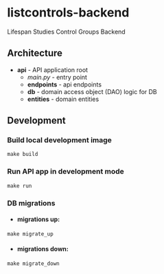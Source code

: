 # listcontrols-backend
 Lifespan Studies Control Groups Backend

## Architecture

- **api** - API application root
    - *main.py* - entry point
    - **endpoints** - api endpoints
    - **db** - domain access object (DAO) logic for DB
    - **entities** - domain entities

## Development

### Build local development image

```
make build
```

### Run API app in development mode

```
make run
```

### DB migrations
- #### migrations up:
```
make migrate_up
```
- #### migrations down:
```
make migrate_down
```
